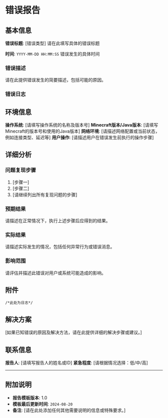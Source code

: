 # 错误报告

## 基本信息

**错误标题**: [错误类型] 请在此填写具体的错误标题

**时间**: `YYYY-MM-DD HH:MM:SS` 错误发生的具体时间

### 错误描述
请在此提供错误发生的简要描述，包括可能的原因。

### 错误日志


## 环境信息

**操作系统**: [请填写操作系统的名称及版本号]
**Minecraft版本/Java版本**: [请填写Minecraft的版本号和使用的Java版本]
**网络环境**: [请描述网络配置或当前状态，例如连接类型、延迟等]
**用户操作**: [请描述用户在错误发生前执行的操作步骤]

## 详细分析

### 问题复现步骤
1. [步骤一]
2. [步骤二]
3. [请继续列出所有复现问题的步骤]

### 预期结果
请描述在正常情况下，执行上述步骤后应得到的结果。

### 实际结果
请描述实际发生的情况，包括任何异常行为或错误消息。

### 影响范围
请评估并描述此错误对用户或系统可能造成的影响。

## 附件

```log
/*此处为日志*/
```




## 解决方案

[如果已知错误的原因及解决方法，请在此提供详细的解决步骤或建议。]

## 联系信息

**报告人**: [请填写报告人的姓名或ID]
**紧急程度**: [请根据情况选择：低/中/高]

---

## 附加说明

- **报告模板版本**: 1.0
- **模板最后更新时间**: `2024-08-20`
- **备注**: [请在此处添加任何其他需要说明的信息或特殊要求。]
